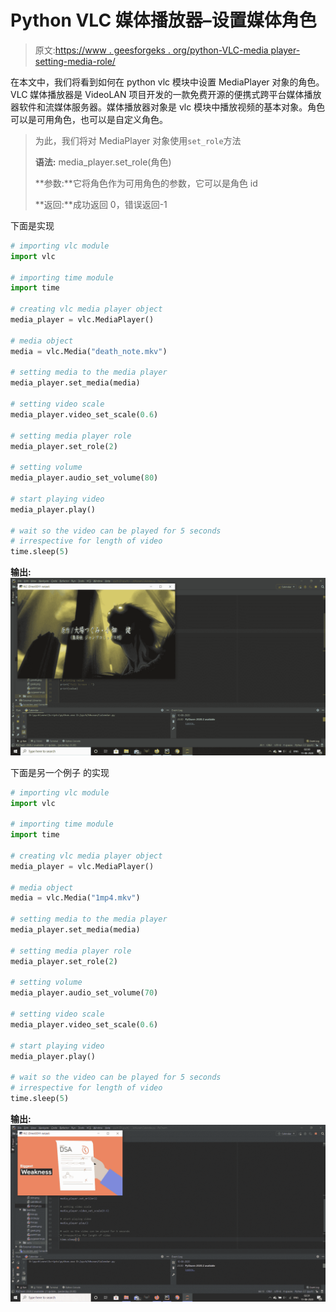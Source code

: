 # Python VLC 媒体播放器–设置媒体角色

> 原文:[https://www . geesforgeks . org/python-VLC-media player-setting-media-role/](https://www.geeksforgeeks.org/python-vlc-mediaplayer-setting-media-role/)

在本文中，我们将看到如何在 python vlc 模块中设置 MediaPlayer 对象的角色。VLC 媒体播放器是 VideoLAN 项目开发的一款免费开源的便携式跨平台媒体播放器软件和流媒体服务器。媒体播放器对象是 vlc 模块中播放视频的基本对象。角色可以是可用角色，也可以是自定义角色。

> 为此，我们将对 MediaPlayer 对象使用`set_role`方法
> 
> **语法:** media_player.set_role(角色)
> 
> **参数:**它将角色作为可用角色的参数，它可以是角色 id
> 
> **返回:**成功返回 0，错误返回-1

下面是实现

```py
# importing vlc module
import vlc

# importing time module
import time

# creating vlc media player object
media_player = vlc.MediaPlayer()

# media object
media = vlc.Media("death_note.mkv")

# setting media to the media player
media_player.set_media(media)

# setting video scale
media_player.video_set_scale(0.6)

# setting media player role
media_player.set_role(2)

# setting volume
media_player.audio_set_volume(80)

# start playing video
media_player.play()

# wait so the video can be played for 5 seconds
# irrespective for length of video
time.sleep(5)
```

**输出:**
![](img/19176fb5a1c679e002bbe99bd5b48532.png)

下面是另一个例子
的实现

```py
# importing vlc module
import vlc

# importing time module
import time

# creating vlc media player object
media_player = vlc.MediaPlayer()

# media object
media = vlc.Media("1mp4.mkv")

# setting media to the media player
media_player.set_media(media)

# setting media player role
media_player.set_role(2)

# setting volume
media_player.audio_set_volume(70)

# setting video scale
media_player.video_set_scale(0.6)

# start playing video
media_player.play()

# wait so the video can be played for 5 seconds
# irrespective for length of video
time.sleep(5)
```

**输出:**
![](img/5390004d24c75ca965ba2daf456c2851.png)